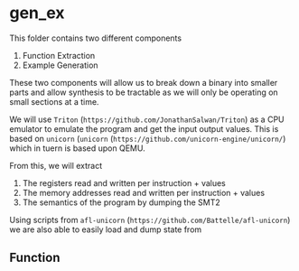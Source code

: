 # gen_ex

This folder contains two different components

1. Function Extraction
2. Example Generation

These two components will allow us to break down a binary into smaller parts and allow synthesis to be tractable as we will only be operating on small sections at a time.

We will use `Triton` (`https://github.com/JonathanSalwan/Triton`) as a CPU emulator to emulate the program and get the input output values.
This is based on `unicorn` (`unicorn` (`https://github.com/unicorn-engine/unicorn/`) which in tuern is based upon QEMU.

From this, we will extract

1. The registers read and written per instruction + values
2. The memory addresses read and written per instruction + values
3. The semantics of the program by dumping the SMT2


Using scripts from `afl-unicorn` (`https://github.com/Battelle/afl-unicorn`) we are also able to easily load and dump state from 

## Function